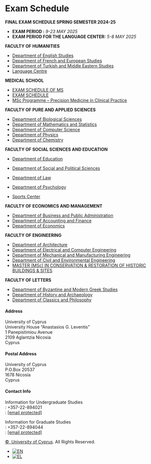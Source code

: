 # Exam Schedule

**FINAL EXAM SCHEDULE SPRING SEMESTER 2024-25**

* **EXAM PERIOD :** *9-23 MAY 2025*
* **EXAM PERIOD FOR THE LANGUAGE CENTER:** *5-8 MAY 2025*

**FACULTY OF HUMANITIES**

* [Department of English Studies](https://www.ucy.ac.cy/aasw/wp-content/uploads/sites/35/2025/03/ENG-26-3-25.pdf)
* [Department of French and European Studies](https://www.ucy.ac.cy/aasw/wp-content/uploads/sites/35/2025/04/FES-2-4-25.pdf)
* [Department of Turkish and Middle Eastern Studies](https://www.ucy.ac.cy/aasw/wp-content/uploads/sites/35/2025/03/TOM-14-3-25-EG.pdf)
* [Language Centre](https://www.ucy.ac.cy/aasw/wp-content/uploads/sites/35/2025/03/LAN-12-3-25.pdf)

**MEDICAL SCHOOL**

* [EXAM SCHEDULE OF MS](https://www.ucy.ac.cy/aasw/wp-content/uploads/sites/35/2025/03/MS-12-3-25.pdf)
* [EXAM SCHEDULE](https://www.ucy.ac.cy/aasw/wp-content/uploads/sites/35/2025/03/IATRIKI-SX-21-3-25-1.pdf)
* [MSc Programme – Precision Medicine in Clinical Practice](https://www.ucy.ac.cy/aasw/wp-content/uploads/sites/35/2025/04/Precision-Medicine-in-Clinical-Practice.pdf)

**FACULTY OF PURE AND APPLIED SCIENCES**

* [Department of Biological Sciences](https://www.ucy.ac.cy/aasw/wp-content/uploads/sites/35/2025/03/BIO-12-3-25-1.pdf)
* [Department of Mathematics and Statistics](https://www.ucy.ac.cy/aasw/wp-content/uploads/sites/35/2025/04/MAS-9-4-25.pdf)
* [Department of Computer Science](https://www.ucy.ac.cy/aasw/wp-content/uploads/sites/35/2025/04/CS-14-4-25.pdf)
* [Department of Physics](https://www.ucy.ac.cy/aasw/wp-content/uploads/sites/35/2025/03/PHY-12-3-25.pdf)
* [Department of Chemistry](https://www.ucy.ac.cy/aasw/wp-content/uploads/sites/35/2025/04/CHE-10-4-25.pdf)

**FACULTY OF SOCIAL SCIENCES AND EDUCATION**

* [Department of Education](https://www.ucy.ac.cy/aasw/wp-content/uploads/sites/35/2025/04/EDU-10-4-25.pdf)
* [Department of Social and Political Sciences](https://www.ucy.ac.cy/aasw/wp-content/uploads/sites/35/2025/03/SPS-12-3-25.pdf)
* [Department of Law](https://www.ucy.ac.cy/aasw/wp-content/uploads/sites/35/2025/04/LAW-25-4-25.pdf)
* [Department of Psychology](https://www.ucy.ac.cy/aasw/wp-content/uploads/sites/35/2025/03/PSY-13-3-25-EG.pdf)

* [Sports Center](https://www.ucy.ac.cy/aasw/wp-content/uploads/sites/35/2025/03/SPO-12-3-25.pdf)

**FACULTY OF ECONOMICS AND MANAGEMENT**

* [Department of Business and Public Administration](https://www.ucy.ac.cy/aasw/wp-content/uploads/sites/35/2025/03/BPA-12-3-25.pdf)
* [Department of Accounting and Finance](https://www.ucy.ac.cy/aasw/wp-content/uploads/sites/35/2025/03/AFN-12-3-25.pdf)
* [Department of Economics](https://www.ucy.ac.cy/aasw/wp-content/uploads/sites/35/2025/03/ECO-12-3-25.pdf)

**FACULTY OF ENGINEERING**

* [Department of Architecture](https://www.ucy.ac.cy/aasw/wp-content/uploads/sites/35/2025/03/ARH_eng_12-3-255.pdf)
* [Department of Electrical and Computer Engineering](https://www.ucy.ac.cy/aasw/wp-content/uploads/sites/35/2025/03/ECE-24-3-25.pdf)
* [Department of Mechanical and Manufacturing Engineering](https://www.ucy.ac.cy/aasw/wp-content/uploads/sites/35/2025/03/MME-12-3-25.pdf)
* [Department of Civil and Environmental Engineering](https://www.ucy.ac.cy/aasw/wp-content/uploads/sites/35/2025/04/CEE-11-4-25.pdf)
* [MASTER (MSc) IN CONSERVATION & RESTORATION OF HISTORIC BUILDINGS & SITES](https://www.ucy.ac.cy/aasw/wp-content/uploads/sites/35/2025/03/ARH_eng_SYN.pdf)

**FACULTY OF LETTERS**

* [Department of Byzantine and Modern Greek Studies](https://www.ucy.ac.cy/aasw/wp-content/uploads/sites/35/2025/03/BMG-12-3-25.pdf)
* [Department of History and Archaeology](https://www.ucy.ac.cy/aasw/wp-content/uploads/sites/35/2025/03/HIS-26-3-25.pdf)
* [Department of Classics and Philosophy](https://www.ucy.ac.cy/aasw/wp-content/uploads/sites/35/2025/04/PHIL-10-4-25.pdf)

#### Address

University of Cyprus  
University House “Anastasios G. Leventis”  
1 Panepistimiou Avenue  
2109 Aglantzia Nicosia  
Cyprus

#### Postal Address

University of Cyprus  
P.O.Box 20537  
1678 Nicosia  
Cyprus

#### Contact Info

Information for Undergraduate Studies  
 : +357-22-894021  
 : [[email protected]](/cdn-cgi/l/email-protection)  
  
Information for Graduate Studies  
 : +357-22-894044  
 : [[email protected]](/cdn-cgi/l/email-protection)

[©  University of Cyprus](https://www.ucy.ac.cy). All Rights Reserved.

* [![EN](https://www.ucy.ac.cy/aasw/wp-content/plugins/sitepress-multilingual-cms/res/flags/en.png)](https://www.ucy.ac.cy/aasw/studies/undergraduate-studies/exam-schedule/?lang=en)
* [![EL](https://www.ucy.ac.cy/aasw/wp-content/plugins/sitepress-multilingual-cms/res/flags/el.png)](https://www.ucy.ac.cy/aasw/studies/undergraduate-studies/exam-schedule/)